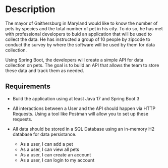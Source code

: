 # Description
The mayor of Gaithersburg in Maryland would like to know the number of pets by 
species and the total number of pet in his city. To do so, he has met with professional developers to buid an application that will be used
to collect the data. He has instructed a group of 10 people by zipcode to conduct the survey by where the software will be used by them
for data collection.

Using Spring Boot, the developers will create a simple API for data collection on pets. The goal is to build an API that allows the team to store these data and track them as needed.

## Requirements
- Build the application using at least Java 17 and Spring Boot 3

- All interactions between a User and the API should happen via HTTP Requests. Using a tool like Postman will allow you to set up these requests.

- All data should be stored in a SQL Database using an in-memory H2 database for data persistance.

    - As a user, I can add a pet
    - As a user, I can view all pets
    - As a user, I can create an account
    - As a user, I can login to my account

